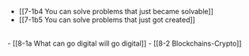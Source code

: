 - [[7-1b4 You can solve problems that just became solvable]]
- [[7-1b5 You can solve problems that just got created]]
<br>
- [[8-1a What can go digital will go digital]]
- [[8-2 Blockchains-Crypto]]
